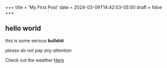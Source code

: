 +++
title = 'My First Post'
date = 2024-03-09T14:42:03-05:00
draft = false
+++
## hello world

this is some serious **bullshit**

*please do not pay any attention*

Check out the weather [Here](https://wttr.in?boston)
